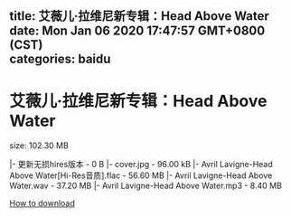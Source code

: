 
title: 艾薇儿·拉维尼新专辑：Head Above Water
date: Mon Jan 06 2020 17:47:57 GMT+0800 (CST)    
categories: baidu
---

# 艾薇儿·拉维尼新专辑：Head Above Water
size: 102.30 MB
 
 
|- 更新无损hires版本 - 0 B
|- cover.jpg - 96.00 kB
|- Avril Lavigne-Head Above Water[Hi-Res音质].flac - 56.60 MB
|- Avril Lavigne-Head Above Water.wav - 37.20 MB
|- Avril Lavigne-Head Above Water.mp3 - 8.40 MB

[How to download](https://bpcam.bemobtrk.com/go/2ceec3aa-1ca2-46d6-b9ff-aaa5c184517c?jno=1649)